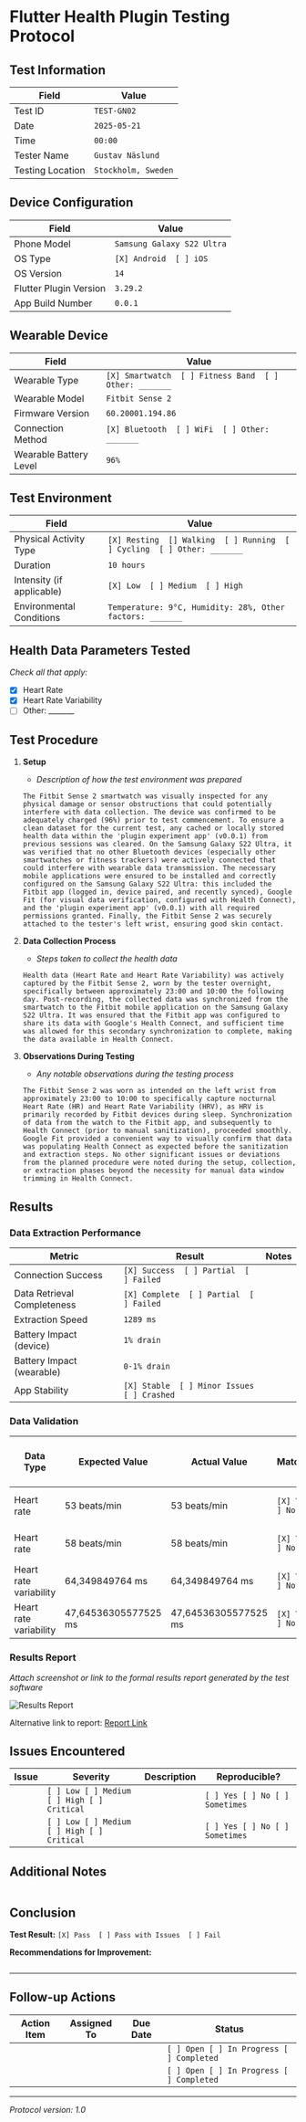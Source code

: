 # Flutter Health Plugin Testing Protocol

## Test Information

| Field | Value               |
|-------|---------------------|
| Test ID | `TEST-GN02`         |
| Date | `2025-05-21`        |
| Time | `00:00`             |
| Tester Name | `Gustav Näslund`    |
| Testing Location | `Stockholm, Sweden` |

## Device Configuration

| Field | Value                      |
|-------|----------------------------|
| Phone Model | `Samsung Galaxy S22 Ultra` |
| OS Type | `[X] Android  [ ] iOS`     |
| OS Version | `14`                       |
| Flutter Plugin Version | `3.29.2`                   |
| App Build Number | `0.0.1`                    |

## Wearable Device

| Field | Value                                                  |
|-------|--------------------------------------------------------|
| Wearable Type | `[X] Smartwatch  [ ] Fitness Band  [ ] Other: _______` |
| Wearable Model | `Fitbit Sense 2`                                       |
| Firmware Version | `60.20001.194.86`                                      |
| Connection Method | `[X] Bluetooth  [ ] WiFi  [ ] Other: _______`          |
| Wearable Battery Level | `96%`                                                  |

## Test Environment

| Field | Value                                                                    |
|-------|--------------------------------------------------------------------------|
| Physical Activity Type | `[X] Resting  [] Walking  [ ] Running  [ ] Cycling  [ ] Other: _______` |
| Duration | `10 hours`                                                               |
| Intensity (if applicable) | `[X] Low  [ ] Medium  [ ] High`                                          |
| Environmental Conditions | `Temperature: 9°C, Humidity: 28%, Other factors: _______`                |

## Health Data Parameters Tested

*Check all that apply:*

- [X] Heart Rate
- [X] Heart Rate Variability
- [ ] Other: _______

## Test Procedure

1. **Setup**
    - _Description of how the test environment was prepared_
   ```
   The Fitbit Sense 2 smartwatch was visually inspected for any physical damage or sensor obstructions that could potentially interfere with data collection. The device was confirmed to be adequately charged (96%) prior to test commencement. To ensure a clean dataset for the current test, any cached or locally stored health data within the 'plugin experiment app' (v0.0.1) from previous sessions was cleared. On the Samsung Galaxy S22 Ultra, it was verified that no other Bluetooth devices (especially other smartwatches or fitness trackers) were actively connected that could interfere with wearable data transmission. The necessary mobile applications were ensured to be installed and correctly configured on the Samsung Galaxy S22 Ultra: this included the Fitbit app (logged in, device paired, and recently synced), Google Fit (for visual data verification, configured with Health Connect), and the 'plugin experiment app' (v0.0.1) with all required permissions granted. Finally, the Fitbit Sense 2 was securely attached to the tester's left wrist, ensuring good skin contact.
   ```

2. **Data Collection Process**
    - _Steps taken to collect the health data_
   ```
   Health data (Heart Rate and Heart Rate Variability) was actively captured by the Fitbit Sense 2, worn by the tester overnight, specifically between approximately 23:00 and 10:00 the following day. Post-recording, the collected data was synchronized from the smartwatch to the Fitbit mobile application on the Samsung Galaxy S22 Ultra. It was ensured that the Fitbit app was configured to share its data with Google's Health Connect, and sufficient time was allowed for this secondary synchronization to complete, making the data available in Health Connect.
   ```

3. **Observations During Testing**
    - _Any notable observations during the testing process_
   ```
   The Fitbit Sense 2 was worn as intended on the left wrist from approximately 23:00 to 10:00 to specifically capture nocturnal Heart Rate (HR) and Heart Rate Variability (HRV), as HRV is primarily recorded by Fitbit devices during sleep. Synchronization of data from the watch to the Fitbit app, and subsequently to Health Connect (prior to manual sanitization), proceeded smoothly. Google Fit provided a convenient way to visually confirm that data was populating Health Connect as expected before the sanitization and extraction steps. No other significant issues or deviations from the planned procedure were noted during the setup, collection, or extraction phases beyond the necessity for manual data window trimming in Health Connect.
   ```

## Results

### Data Extraction Performance

| Metric | Result                                      | Notes |
|--------|---------------------------------------------|-------|
| Connection Success | `[X] Success  [ ] Partial  [ ] Failed`      | |
| Data Retrieval Completeness | `[X] Complete  [ ] Partial  [ ] Failed`     | |
| Extraction Speed | `1289 ms`                             | |
| Battery Impact (device) | `1% drain`                                  | |
| Battery Impact (wearable) | `0-1% drain`                                | |
| App Stability | `[X] Stable  [ ] Minor Issues  [ ] Crashed` | |

### Data Validation

| Data Type              | Expected Value | Actual Value  | Matches?         | Expected Timestamp | Actual Timestamp   | Matches?         | Notes                                | Image reference in app    | Image reference data store                |
|------------------------|----------------|---------------|------------------|--------------------|--------------------|------------------|--------------------------------------|---------------------------|---------------------------------------------|
| Heart rate             | 53 beats/min  | 53 beats/min | `[X] Yes [ ] No` | 21-05-21 00:00 UTC+2     | 21-05-20 22:00 UTC   | `[X] Yes [] No` | -  |![HR Data 1](./img/hr1/h1.jpg)|![HR - HK Data 1](./img/fitref.jpg)|
| Heart rate             | 58 beats/min  | 58 beats/min | `[X] Yes [ ] No` | 21-05-21 00:00 UTC+2    | 21-05-20 22:00:05 UTC      | `[X] Yes [X] No` | - |![HR Data 2](./img/hr2/h2.jpg)|![HR - HK Data 2](./img/fitref.jpg)|
| Heart rate variability | 64,349849764 ms          | 64,349849764 ms         | `[X] Yes [ ] No` | 21-05-21 01:00 UTC+2     | 21-05-20 23:00UTC     | `[X] Yes [] No` | - |![HRV Data 1](./img/hrv1/hrv1.jpg)|![HRV - HK Data 1](./img/hrvref.jpg)|
| Heart rate variability | 47,64536305577525 ms          | 47,64536305577525 ms         | `[X] Yes [ ] No` | 22-05-21 02:00 UTC+2     | 21-05-21 00:00 UTC     | `[X] Yes [] No` |  |![HRV Data 2](./img/hrv2/hrv2.jpg)|![HRV - HK Data 2](./img/hrvref.jpg)|

### Results Report

*Attach screenshot or link to the formal results report generated by the test software*

![Results Report](./experimentation_results.jpg)

Alternative link to report: [Report Link](url_or_path)

## Issues Encountered

| Issue | Severity | Description | Reproducible? |
|-------|----------|-------------|--------------|
| | `[ ] Low [ ] Medium [ ] High [ ] Critical` | | `[ ] Yes [ ] No [ ] Sometimes` |
| | `[ ] Low [ ] Medium [ ] High [ ] Critical` | | `[ ] Yes [ ] No [ ] Sometimes` |

## Additional Notes

```

```

## Conclusion

**Test Result:** `[X] Pass  [ ] Pass with Issues  [ ] Fail`

**Recommendations for Improvement:**
```

```

---

## Follow-up Actions

| Action Item | Assigned To | Due Date | Status |
|-------------|-------------|----------|--------|
| | | | `[ ] Open [ ] In Progress [ ] Completed` |
| | | | `[ ] Open [ ] In Progress [ ] Completed` |

---

*Protocol version: 1.0*